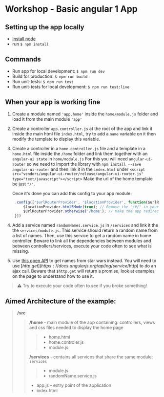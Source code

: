 # Workshop - Basic angular 1 App

## Setting up the app locally

* [Install node](https://nodejs.org)
* run `$ npm install`

## Commands

* Run app for local development: `$ npm run dev`
* Build for production: `$ npm run build`
* Run unit-tests: `$ npm run test`
* Run unit-tests for local development: `$ npm run test:live`

## When your app is working fine

1. Create a module named `'app.home'` inside the `home/module.js` folder and load it from the main module `'app'`
2. Create a controller `app.controller.js` at the root of the app and link it inside the main html file `index.html`, try to add a `name` variable on it then modify the template to display this variable.
3. Create a controller in a `home.controller.js` file and a template in a `home.html` file inside the `/home` folder and link them together with an `angular-ui state` in `home/module.js`
   For this you will need `angular-ui-router` so we need to import the library with `npm install --save angular-ui-router` and then link it in the `index.html` under
   `<script src="vendors/angular-ui-router/release/angular-ui-router.js" type="text/javascript"></script>`
   Make the url of the home template be just `"/"`.

   Once it's done you can add this config to your app module:
   ```js
    .config(['$urlRouterProvider', '$locationProvider', function($urlRouterProvider, $locationProvider) {
        $locationProvider.html5Mode(true); // Remove the "/#/" in your URL
        $urlRouterProvider.otherwise('/home'); // Make the app redirect to "/home" when URL does not match a state
    }])
   ```

4. Add a service named `randomNames.service.js` in `/services` and link it the the `services/module.js`. This service should return a random name from a list of names.
   Then, use this service to get a random name in home controller. Beware to link all the dependencies between modules and between controllers/services, execute your code often to see
   what is missing.
5. Use [this open API](http://swapi.co/documentation#people) to get names from star wars instead. You will need to use [$http.get](https://docs.angularjs.org/api/ng/service/$http) to do an ajax call.
   Beware that `$http.get` will return a promise, look at examples on the page to understand how to use it.

> ⚠️️ Try to execute your code often to see if you broke something!

## Aimed Architecture of the example:

> **/src**
>
> > **/home** - main module of the app containing: controllers, views and css files needed to display the home page 
> >
> > > * home.html
> > > * home.controler.js
> > > * module.js
> > >
> > **/services** - contains all services that share the same module: `services`
> >
> > > * module.js
> > > * randomName.service.js
> >
> > * app.js - entry point of the application
> > * index.html

